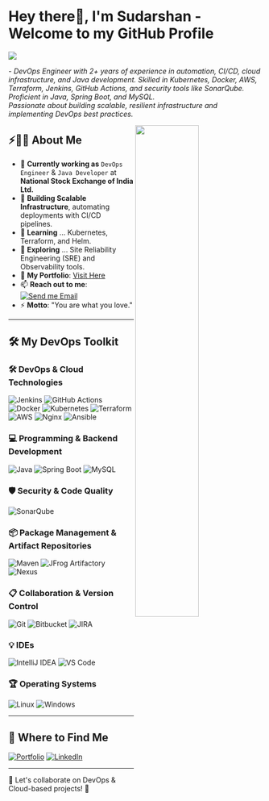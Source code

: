 # Hey there👋, I'm Sudarshan - Welcome to my GitHub Profile

<img src="https://readme-typing-svg.herokuapp.com/?font=Architects+Daughter&color=22EBF7&size=25&center=false&lines=hey!+its+Sudarshan...;DevOps+Engineer...;Java+Developer...."/>
<p>- <i>DevOps Engineer with 2+ years of experience in automation, CI/CD, cloud infrastructure, and Java development.
   Skilled in Kubernetes, Docker, AWS, Terraform, Jenkins, GitHub Actions, and security tools like SonarQube. Proficient in Java, Spring Boot, and MySQL.<br/>
   Passionate about building scalable, resilient infrastructure and implementing DevOps best practices.</i></p>

<img src="https://user-images.githubusercontent.com/89788120/167628634-549d2bdd-609e-4275-85af-1e1974da64ca.gif" width="50%" align="right" />

## ⚡🙋‍♂️ About Me

- 🔧 **Currently working as** `DevOps Engineer` & `Java Developer` at **National Stock Exchange of India Ltd.**
- 🚀 **Building Scalable Infrastructure**, automating deployments with CI/CD pipelines.
- 📖 **Learning** ... Kubernetes, Terraform, and Helm.
- 📡 **Exploring** ... Site Reliability Engineering (SRE) and Observability tools.
- 🔗 **My Portfolio**: [Visit Here](https://sudarshangawande.com/)
- 📫 **Reach out to me**: [![Send me Email](https://img.shields.io/static/v1?label=email&message=sudarshan&color=EA4335&style=flat-square)](mailto:sudarshangawande98@gmail.com)
- ⚡ **Motto**: "You are what you love."

<hr>

## 🛠️ My DevOps Toolkit

### 🛠️ DevOps & Cloud Technologies
![Jenkins](https://img.shields.io/badge/Jenkins-%232C5263.svg?style=for-the-badge&logo=jenkins&logoColor=white)
![GitHub Actions](https://img.shields.io/badge/GitHub_Actions-%232C5263.svg?style=for-the-badge&logo=githubactions&logoColor=white)
![Docker](https://img.shields.io/badge/Docker-%230db7ed.svg?style=for-the-badge&logo=docker&logoColor=white)
![Kubernetes](https://img.shields.io/badge/Kubernetes-%230db7ed.svg?style=for-the-badge&logo=kubernetes&logoColor=white)
![Terraform](https://img.shields.io/badge/Terraform-%235835CC.svg?style=for-the-badge&logo=terraform&logoColor=white)
![AWS](https://img.shields.io/badge/AWS-%23FF9900.svg?style=for-the-badge&logo=amazon-aws&logoColor=white)
![Nginx](https://img.shields.io/badge/Nginx-%23009639.svg?style=for-the-badge&logo=nginx&logoColor=white)
![Ansible](https://img.shields.io/badge/Ansible-%23EE0000.svg?style=for-the-badge&logo=ansible&logoColor=white)

### 💻 Programming & Backend Development
![Java](https://img.shields.io/badge/Java-%23ED8B00.svg?style=for-the-badge&logo=openjdk&logoColor=white)
![Spring Boot](https://img.shields.io/badge/Spring_Boot-%236DB33F.svg?style=for-the-badge&logo=spring-boot&logoColor=white)
![MySQL](https://img.shields.io/badge/MySQL-%234479A1.svg?style=for-the-badge&logo=mysql&logoColor=white)

### 🛡️ Security & Code Quality
![SonarQube](https://img.shields.io/badge/SonarQube-black?style=for-the-badge&logo=sonarqube&logoColor=4E9BCD)

### 📦 Package Management & Artifact Repositories
![Maven](https://img.shields.io/badge/Maven-%23007396.svg?style=for-the-badge&logo=apache-maven&logoColor=white)
![JFrog Artifactory](https://img.shields.io/badge/JFrog%20Artifactory-%2300A150.svg?style=for-the-badge&logo=jfrog&logoColor=white)
![Nexus](https://img.shields.io/badge/Nexus-%23000000.svg?style=for-the-badge&logo=sonatype&logoColor=white)

### 📋 Collaboration & Version Control
![Git](https://img.shields.io/badge/Git-%23F05033.svg?style=for-the-badge&logo=git&logoColor=white)
![Bitbucket](https://img.shields.io/badge/Bitbucket-%230047B3.svg?style=for-the-badge&logo=bitbucket&logoColor=white)
![JIRA](https://img.shields.io/badge/JIRA-%230052CC.svg?style=for-the-badge&logo=jira&logoColor=white)

### 💡 IDEs
![IntelliJ IDEA](https://img.shields.io/badge/IntelliJIDEA-000000.svg?style=for-the-badge&logo=intellij-idea&logoColor=white)
![VS Code](https://img.shields.io/badge/VS_Code-0078d7.svg?style=for-the-badge&logo=visual-studio-code&logoColor=white)

### 🏆 Operating Systems
![Linux](https://img.shields.io/badge/Linux-FCC624?style=for-the-badge&logo=linux&logoColor=black)
![Windows](https://img.shields.io/badge/Windows-0078D6?style=for-the-badge&logo=windows&logoColor=white)

<hr>

## 🚀 Where to Find Me

<p>
 <a href="https://sudarshangawande.com/" target="_blank"><img alt="Portfolio" src="https://img.shields.io/badge/Portfolio-%2312100E.svg?&style=for-the-badge&logo=Google-Chrome&logoColor=white" /></a>
 <a href="https://www.linkedin.com/in/sudarshan-gawande/" target="_blank"><img alt="LinkedIn" src="https://img.shields.io/badge/linkedin-%230077B5.svg?&style=for-the-badge&logo=linkedin&logoColor=white" /></a>
</p>

---

💬 Let's collaborate on DevOps & Cloud-based projects! 🚀
